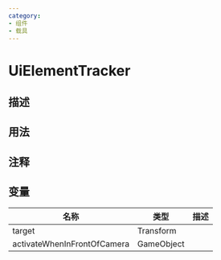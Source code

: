 ```yaml
---
category: 
- 组件
- 载具
---
```

# UiElementTracker
## 描述

## 用法

## 注释

## 变量
| 名称 | 类型 | 描述 |
| ----------- | ----------- | ----------- |
| target | Transform |  |  
| activateWhenInFrontOfCamera | GameObject |  |  
